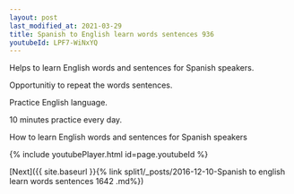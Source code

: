 ```yaml
---
layout: post
last_modified_at: 2021-03-29
title: Spanish to English learn words sentences 936 
youtubeId: LPF7-WiNxYQ
---
```

 
 
Helps to learn English words and sentences for Spanish speakers.

Opportunitiy to repeat the words sentences. 

Practice English language. 
 
10 minutes practice every day. 
 
How to learn English words and sentences for Spanish speakers 
 
{% include youtubePlayer.html id=page.youtubeId %}
 
 
[Next]({{ site.baseurl }}{% link  split1/_posts/2016-12-10-Spanish to english learn words sentences 1642 .md%})
 
